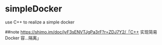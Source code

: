 # simpleDocker
use C++ to realize a simple docker

##note 
https://shimo.im/doc/jvF3sENVTJgPa3rF?r=ZDJ7Y2/「C++ 实现简易 Docker 容...隔离」
